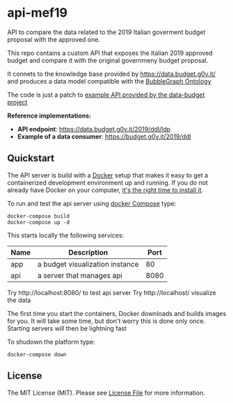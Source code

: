 # api-mef19
API to compare the data related to the 2019 Italian goverment budget proposal with the approved one.

This repo contains a custom API that exposes the Italian 2019 approved budget and compare it with the original governmeny budget proposal.

It connets to the knowledge base provided by https://data.budget.g0v.it/ and produces a data model compatible with the [BubbleGraph Ontology](http://linkeddata.center/lodmap-bgo/v1)

The code is just a patch to [example API provided by the data-budget project](https://github.com/g0v-it/data-budget/tree/master/apis)

**Reference implementations:**

- **API endpoint**: https://data.budget.g0v.it/2019/ddl/ldp
- **Example of a data consumer**: https://budget.g0v.it/2019/ddl

## Quickstart


The API server is build with a [Docker](https://docker.com) setup that makes it easy 
to get a containerized development environment up and running. 
If you do not already have Docker on your computer, 
[it's the right time to install it](https://docs.docker.com/install/).

To run and test the api server using [docker Compose](https://docs.docker.com/compose/) type: 

```
docker-compose build
docker-compose up -d
```

This starts locally the following services:

| Name        | Description                                                   | Port 
| ----------- | ------------------------------------------------------------- | ------- 
| app         | a budget visualization instance                               | 80    
| api         | a server that manages api                                     | 8080 

Try http://localhost:8080/ to test api server
Try http://localhost/ visualize the data

The first time you start the containers, Docker downloads and builds images for you. It will take some time, but don't worry
this is done only once. Starting servers will then be lightning fast

To shudown the platform type: 

```
docker-compose down
```

## License

The MIT License (MIT). Please see [License File](LICENSE) for more information.
